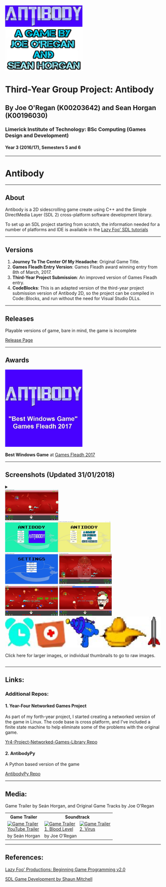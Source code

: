 <link href="styles.css" rel="stylesheet"></link>

<img src="https://raw.githubusercontent.com/joeaoregan/LIT-Yr3-Project-Antibody/master/Screenshots/Antibody1Logo.jpg" width=250 alt="Antibody Game Logo" title="Antibody Game Logo"/> \
<img src="https://raw.githubusercontent.com/joeaoregan/LIT-Yr3-Project-Antibody/master/Screenshots/Antibody2Credits.jpg" width=250 alt="Antibody Game Creators" title="Antibody Game Creators"/>

# Third-Year Group Project: Antibody

## By Joe O'Regan (K00203642) and Sean Horgan (K00196030)

### Limerick Institute of Technology: BSc Computing (Games Design and Development)

#### Year 3 (2016/17), Semesters 5 and 6

---

# Antibody

---

## About

Antibody is a 2D sidescrolling game create using C++ and the Simple DirectMedia Layer (SDL 2) cross-platform software development library.

To set up an SDL project starting from scratch, the information needed for a number of platforms and IDE is available in the [Lazy Foo' SDL tutorials](http://lazyfoo.net/tutorials/SDL/)

---

## Versions

1. **Journey To The Center Of My Headache**: Original Game Title.
2. **Games Fleadh Entry Version**: Games Fleadh award winning entry from 8th of March, 2017.
3. **Third-Year Project Submission**: An improved version of Games Fleadh entry.
4. **CodeBlocks**: This is an adapted version of the third-year project submission version of Antibody 2D, so the project can be compiled in Code::Blocks, and run without the need for Visual Studio DLLs.

---

## Releases

Playable versions of game, bare in mind, the game is incomplete

[Release Page](https://github.com/joeaoregan/LIT-Yr3-Project-Antibody/releases)

---

## Awards

<img src="https://raw.githubusercontent.com/joeaoregan/LIT-Yr3-Project-Antibody/master/Screenshots/BestWindowsGame.jpg" width=250 alt="Antibody 2D: Best Windows Game" title="Antibody 2D: Best Windows Game"/>

**Best Windows Game** at [Games Fleadh 2017](http://gamesfleadh.ie/results/)

---

## Screenshots (Updated 31/01/2018)

<details closed>
<summary>
<div class="thumbnail">
<img src="https://raw.githubusercontent.com/joeaoregan/LIT-Yr3-Project-Antibody/master/Screenshots/Antibody3Multiplayer.jpg" title="Antibody 2D: Multiplayer" height="100px"/> 
<img src="https://raw.githubusercontent.com/joeaoregan/LIT-Yr3-Project-Antibody/master/Screenshots/Antibody4Menu.jpg" title="Antibody 2D: Menu" height="100px"/> 
<img src="https://raw.githubusercontent.com/joeaoregan/LIT-Yr3-Project-Antibody/master/Screenshots/Antibody5Settings.jpg" title="Antibody 2D: Settings Menu" height="100px"/> 
<img src="https://raw.githubusercontent.com/joeaoregan/LIT-Yr3-Project-Antibody/master/Screenshots/Antibody6Map.jpg" title="Antibody: Map" height="100px"/> 
</div>
<div class="thumbnail">
<img src="https://raw.githubusercontent.com/joeaoregan/LIT-Yr3-Project-Antibody/master/Screenshots/Antibody7InfoMessages.jpg" title="Antibody 2D: Information Messages" height="100px"/> 
<img src="https://raw.githubusercontent.com/joeaoregan/LIT-Yr3-Project-Antibody/master/Screenshots/Antibody8Boss.jpg" title="Antibody 2D: End Of Level Boss" height="100px"/> 
<img src="https://raw.githubusercontent.com/joeaoregan/LIT-Yr3-Project-Antibody/master/Screenshots/Antibody9PowerUps.jpg" title="Antibody 2D: Power Ups" height="100px"/> 
</div>
<p>Click here for larger images, or individual thumbnails to go to raw images.</p>
</summary>

![Antibody 2D: Multiplayer](https://raw.githubusercontent.com/joeaoregan/LIT-Yr3-Project-Antibody/master/Screenshots/Antibody3Multiplayer.jpg "Antibody 2D: Multiplayer")

###### Antibody 2D: 2 Player Local Multiplayer

---

![Antibody 2D: Menu](https://raw.githubusercontent.com/joeaoregan/LIT-Yr3-Project-Antibody/master/Screenshots/Antibody4Menu.jpg "Antibody 2D: Menu")

###### Antibody 2D: Menu System

---

![Antibody 2D: Settings Menu](https://raw.githubusercontent.com/joeaoregan/LIT-Yr3-Project-Antibody/master/Screenshots/Antibody5Settings.jpg "Antibody 2D: Settings Menu")

###### Antibody 2D: Settings Menu

---

![Antibody 2D: Map](https://raw.githubusercontent.com/joeaoregan/LIT-Yr3-Project-Antibody/master/Screenshots/Antibody6Map.jpg "Antibody: Map")

###### Antibody 2D: Map

---

![Antibody 2D: Information Messages](https://raw.githubusercontent.com/joeaoregan/LIT-Yr3-Project-Antibody/master/Screenshots/Antibody7InfoMessages.jpg "Antibody 2D: Information Messages")

###### Antibody 2D: Virus Enemies, Information Messages, and Power Ups

---

![Antibody 2D: End Of Level Boss](https://raw.githubusercontent.com/joeaoregan/LIT-Yr3-Project-Antibody/master/Screenshots/Antibody8Boss.jpg "Antibody 2D: End Of Level Boss")

###### Antibody 2D: End Of Level Boss

---

![Antibody 2D: Power Ups](https://raw.githubusercontent.com/joeaoregan/LIT-Yr3-Project-Antibody/master/Screenshots/Antibody9PowerUps.jpg "Antibody 2D: Power Ups")

###### Antibody 2D: Power Ups for time, health, lasers, lives, rockets

</details>

---

## Links:

### Additional Repos:

#### 1. Year-Four Networked Games Project

As part of my forth-year project, I started creating a networked version of the game in Linux. The code base is cross platform, and I've included a finite state machine to help eliminate some of the problems with the original game.

[Yr4-Project-Networked-Games-Library Repo](https://github.com/joeaoregan/Yr4-Project-Networked-Games-Library)

#### 2. AntibodyPy

A Python based version of the game

[AntibodyPy Repo](https://github.com/joeaoregan/AntibodyPy)

---

## Media:

Game Trailer by Seán Horgan, and Original Game Tracks by Joe O'Regan

<table>
<tr>
    <th>Game Trailer</th><th colspan=2>Soundtrack</th>
</tr>
<tr>
    <td><a href="https://youtu.be/HQiAlmhXLqA"><img src="https://i.ytimg.com/vi/HQiAlmhXLqA/1.jpg" title="Game Trailer"/><br/>YouTube Trailer</a></td>
    <td><a href="https://youtu.be/ibIjSwFLAGo"><img src="https://i.ytimg.com/vi/ibIjSwFLAGo/1.jpg" title="Game Trailer"/><br />1. Blood Level</a></td>
    <td><a href="https://youtu.be/sHVVEVyt4xQ"><img src="https://i.ytimg.com/vi/sHVVEVyt4xQ/1.jpg" title="Game Trailer"/><br />2. Virus</a></td>
</tr>
<tr>
    <td>by Seán Horgan</td>
    <td colspan=2>by Joe O'Regan</td>
</tr>
</table>

---

## References:

[Lazy Foo' Productions: Beginning Game Programming v2.0](http://lazyfoo.net/tutorials/SDL/)

[SDL Game Development by Shaun Mitchell](https://www.packtpub.com/game-development/sdl-game-development)
